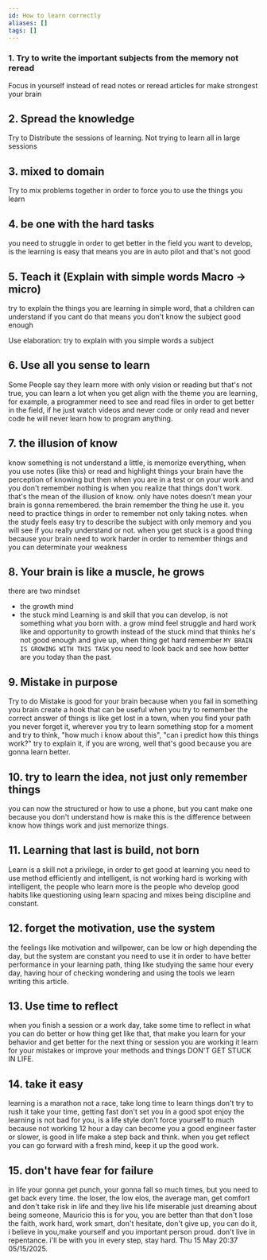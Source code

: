 ```yaml
---
id: How to learn correctly
aliases: []
tags: []
---
```


### 1. Try to write the important subjects from the memory not reread

Focus in yourself instead of read notes or reread
articles for make strongest your brain

## 2. Spread the knowledge

Try to Distribute the sessions of learning.
Not trying to learn all in large sessions

## 3. mixed to domain

Try to mix problems together in order to force you to use the things you learn

## 4. be one with the hard tasks

you need to struggle in order to get better in the field you want to develop,
is the learning is easy that means you are in auto pilot and that's not good

## 5. Teach it (Explain with simple words Macro -> micro)

try to explain the things you are learning in simple word,
that a children can understand if you cant do that means
you don't know the subject good enough

Use elaboration: try to explain with you simple words a subject

## 6. Use all you sense to learn

Some People say they learn more with only vision or reading but that's not true,
you can learn a lot when you get align with the theme you are learning,
for example,
a programmer need to see and read files in order to get better in the field,
if he just watch videos and never code or only read and never code
he will never learn how to program anything.

## 7. the illusion of know

know something is not understand a little, is memorize everything,
when you use notes (like this) or read and highlight things your brain have
the perception of knowing but then when you are in a test or on your work and
you don't remember nothing is when you realize that things don't work.
that's the mean of the illusion of know. only have notes doesn't mean your
brain is gonna remembered. the brain remember the thing he use it.
you need to practice things in order to remember not only taking notes.
when the study feels easy try to describe
the subject with only memory and you will see if you really understand or not.
when you get stuck is a good thing because your brain need to work harder
in order to remember things and you can determinate your weakness

## 8. Your brain is like a muscle, he grows

there are two mindset

- the growth mind
- the stuck mind
  Learning is and skill that you can develop,
  is not something what you born with.
  a grow mind feel struggle and hard work like and opportunity to growth
  instead of the stuck mind that thinks he's not good enough and give up,
  when thing get hard remember `MY BRAIN IS GROWING WITH THIS TASK` you need
  to look back and see how better are you today than the past.

## 9. Mistake in purpose

Try to do Mistake is good for your brain because when you fail in something
you brain create a hook that can be useful when you try to remember the
correct answer of things is like get lost in a town, when you find your path
you never forget it, wherever you try to learn something stop for a moment
and try to think, "how much i know about this",
"can i predict how this things work?" try to explain it, if you are wrong,
well that's good because
you are gonna learn better.

## 10. try to learn the idea, not just only remember things

you can now the structured or how to use a phone,
but you cant make one because you don't understand how is make this is the
difference between know how things work and just memorize things.

## 11. Learning that last is build, not born

Learn is a skill not a privilege, in order to get good at learning you need to
use method efficiently and intelligent,
is not working hard is working with intelligent,
the people who learn more is the people who develop good habits like
questioning using learn spacing and mixes being discipline and constant.

## 12. forget the motivation, use the system

the feelings like motivation and willpower,
can be low or high depending the day,
but the system are constant you need to use it in order to have
better performance in your learning path, thing like studying
the same hour every day,
having hour of checking wondering and using the tools we
learn writing this article.

## 13. Use time to reflect

when you finish a session or a work day, take some time to reflect
in what you can do better or how thing get like that,
that make you learn for your behavior and get better for the next thing
or session you are working it learn for your mistakes or improve your methods
and things DON'T GET STUCK IN LIFE.

## 14. take it easy

learning is a marathon not a race, take long time to learn things don't try to
rush it take your time,
getting fast don't set you in a good spot enjoy the learning is not bad for you,
is a life style don't force yourself to much because
not working 12 hour a day can become you a good engineer faster or slower, is
good in life make a step back and think.
when you get reflect you can go forward with a fresh mind,
keep it up the good work.

## 15. don't have fear for failure

in life your gonna get punch, your gonna fall so much times,
but you need to get back every time. the loser, the low elos, the average man,
get comfort and don't take risk in life and they live his life miserable
just dreaming about being someone, Mauricio this is for you,
you are better than that don't lose the faith, work hard, work smart,
don't hesitate, don't give up, you can do it, i believe in you,make yourself
and you important person proud. don't live in repentance. i'll be with you
in every step, stay hard. Thu 15 May 20:37 05/15/2025.
